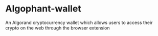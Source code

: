 # Algophant-wallet
An Algorand cryptocurrency wallet  which allows users to access their crypto on the web through the browser extension
